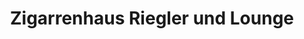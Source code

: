---
title: "Zigarrenhaus Riegler und Lounge"
url: /hoechstadt-an-der-aisch/zigarrenhaus-riegler-und-lounge/
shop: Spirituosen
---